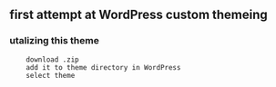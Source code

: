 ## first attempt at WordPress custom themeing

### utalizing this theme
        download .zip
        add it to theme directory in WordPress
        select theme